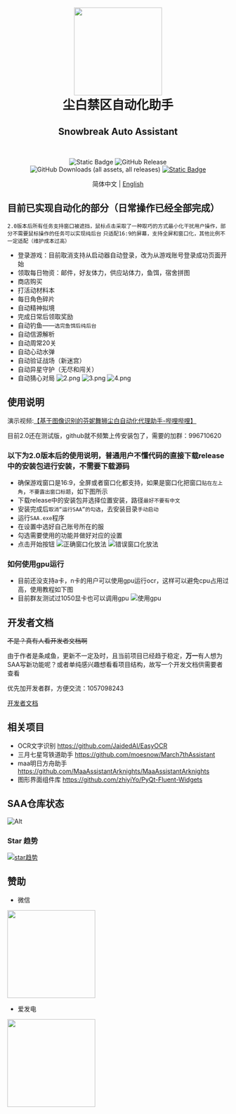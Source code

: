 <div align="center">
    <h1>
        <img src="./asset/logo.png" width="200"/>
        <br/>
        尘白禁区自动化助手
    </h1>
    <h2>Snowbreak Auto Assistant</h2>
    <br/>

![Static Badge](https://img.shields.io/badge/platfrom-Windows-%2329F1FF)
![GitHub Release](https://img.shields.io/github/v/release/LaoZhuJackson/SnowbreakAutoAssistant?color=%2329F1FF)
![GitHub Downloads (all assets, all releases)](https://img.shields.io/github/downloads/LaoZhuJackson/SnowbreakAutoAssistant/total?color=%2329F1FF)
[![Static Badge](https://img.shields.io/badge/QQ_Group-996710620-%2329F1FF)](https://qm.qq.com/q/CIvpwI3qVy)

简体中文 | <a href="docs/README_en.md">English</a>
</div>

## 目前已实现自动化的部分（日常操作已经全部完成）

`2.0版本后所有任务支持窗口被遮挡，鼠标点击采取了一种取巧的方式最小化干扰用户操作，部分不需要鼠标操作的任务可以实现纯后台`
`只适配16:9的屏幕，支持全屏和窗口化，其他比例不一定适配（维护成本过高）`

- 登录游戏：目前取消支持从启动器自动登录，改为从游戏账号登录成功页面开始
- 领取每日物资：邮件，好友体力，供应站体力，鱼饵，宿舍拼图
- 商店购买
- 打活动材料本
- 每日角色碎片
- 自动精神拟境
- 完成日常后领取奖励
- 自动钓鱼——`选完鱼饵后纯后台`
- 自动信源解析
- 自动周常20关
- 自动心动水弹
- 自动验证战场（新迷宫）
- 自动异星守护（无尽和闯关）
- 自动猜心对局
![2.png](asset%2F2.png)
![3.png](asset%2F3.png)
![4.png](asset%2F4.png)
## 使用说明
演示视频:[【基于图像识别的芬妮舞狮尘白自动化代理助手-哔哩哔哩】](https://b23.tv/W9OA85k)

目前2.0还在测试版，github就不频繁上传安装包了，需要的加群：996710620

### **以下为2.0版本后的使用说明，普通用户不懂代码的直接下载release中的安装包进行安装，不需要下载源码**

- 确保游戏窗口是16:9，全屏或者窗口化都支持，如果是窗口化把窗口`贴在左上角`，`不要露出窗口标题`，如下图所示
- 下载release中的安装包并选择位置安装，路径`最好不要有中文`
- 安装完成后`取消“运行SAA”的勾选`，去安装目录`手动启动`
- 运行`SAA.exe`程序
- 在设置中选好自己账号所在的服
- 勾选需要使用的功能并做好对应的设置
- 点击开始按钮
  ![正确窗口化放法](asset%2Fcurrect.png)
  ![错误窗口化放法](asset%2Fwrong.png)

### 如何使用gpu运行

- 目前还没支持a卡，n卡的用户可以使用gpu运行ocr，这样可以避免cpu占用过高，使用教程如下图
- 目前群友测试过1050显卡也可以调用gpu
  ![使用gpu](asset%2Fuse_gpu.png)

## 开发者文档

~~不是？真有人看开发者文档啊~~

由于作者是条咸鱼，更新不一定及时，且当前项目已经趋于稳定，**万一**有人想为SAA写新功能呢？或者单纯感兴趣想看看项目结构，故写一个开发文档供需要者查看

优先加开发者群，方便交流：1057098243

<a href="docs/developer.md">开发者文档</a>
## 相关项目
- OCR文字识别 https://github.com/JaidedAI/EasyOCR
- 三月七星穹铁道助手 https://github.com/moesnow/March7thAssistant
- maa明日方舟助手 https://github.com/MaaAssistantArknights/MaaAssistantArknights
- 图形界面组件库 https://github.com/zhiyiYo/PyQt-Fluent-Widgets

## SAA仓库状态

![Alt](https://repobeats.axiom.co/api/embed/0ceb9f68a219c51ebc15ebeb8be43535880464c7.svg "Repobeats analytics image")

### Star 趋势

[![star趋势](https://starchart.cc/LaoZhuJackson/SnowbreakAutoAssistant.svg?variant=adaptive)](https://starchart.cc/LaoZhuJackson/SnowbreakAutoAssistant)

## 赞助

- 微信

<img src="./asset/support.jpg" width="200"/>

- 爱发电

<img src="./asset/support.png" width="200"/>
